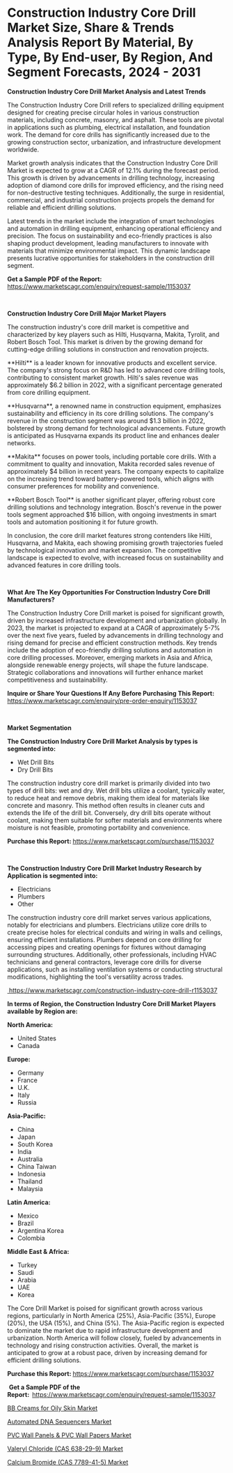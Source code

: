 <p><h1>Construction Industry Core Drill Market Size, Share & Trends Analysis Report By Material, By Type, By End-user, By Region, And Segment Forecasts, 2024 - 2031</h1></p><p><strong>Construction Industry Core Drill Market Analysis and Latest Trends</strong></p>
<p><p>The Construction Industry Core Drill refers to specialized drilling equipment designed for creating precise circular holes in various construction materials, including concrete, masonry, and asphalt. These tools are pivotal in applications such as plumbing, electrical installation, and foundation work. The demand for core drills has significantly increased due to the growing construction sector, urbanization, and infrastructure development worldwide.</p><p>Market growth analysis indicates that the Construction Industry Core Drill Market is expected to grow at a CAGR of 12.1% during the forecast period. This growth is driven by advancements in drilling technology, increasing adoption of diamond core drills for improved efficiency, and the rising need for non-destructive testing techniques. Additionally, the surge in residential, commercial, and industrial construction projects propels the demand for reliable and efficient drilling solutions.</p><p>Latest trends in the market include the integration of smart technologies and automation in drilling equipment, enhancing operational efficiency and precision. The focus on sustainability and eco-friendly practices is also shaping product development, leading manufacturers to innovate with materials that minimize environmental impact. This dynamic landscape presents lucrative opportunities for stakeholders in the construction drill segment.</p></p>
<p><strong>Get a Sample PDF of the Report:&nbsp;</strong> <a href="https://www.marketscagr.com/enquiry/request-sample/1153037">https://www.marketscagr.com/enquiry/request-sample/1153037</a></p>
<p>&nbsp;</p>
<p><strong>Construction Industry Core Drill Major Market Players</strong></p>
<p><p>The construction industry's core drill market is competitive and characterized by key players such as Hilti, Husqvarna, Makita, Tyrolit, and Robert Bosch Tool. This market is driven by the growing demand for cutting-edge drilling solutions in construction and renovation projects.</p><p>**Hilti** is a leader known for innovative products and excellent service. The company's strong focus on R&D has led to advanced core drilling tools, contributing to consistent market growth. Hilti's sales revenue was approximately $6.2 billion in 2022, with a significant percentage generated from core drilling equipment.</p><p>**Husqvarna**, a renowned name in construction equipment, emphasizes sustainability and efficiency in its core drilling solutions. The company's revenue in the construction segment was around $1.3 billion in 2022, bolstered by strong demand for technological advancements. Future growth is anticipated as Husqvarna expands its product line and enhances dealer networks.</p><p>**Makita** focuses on power tools, including portable core drills. With a commitment to quality and innovation, Makita recorded sales revenue of approximately $4 billion in recent years. The company expects to capitalize on the increasing trend toward battery-powered tools, which aligns with consumer preferences for mobility and convenience.</p><p>**Robert Bosch Tool** is another significant player, offering robust core drilling solutions and technology integration. Bosch's revenue in the power tools segment approached $16 billion, with ongoing investments in smart tools and automation positioning it for future growth.</p><p>In conclusion, the core drill market features strong contenders like Hilti, Husqvarna, and Makita, each showing promising growth trajectories fueled by technological innovation and market expansion. The competitive landscape is expected to evolve, with increased focus on sustainability and advanced features in core drilling tools.</p></p>
<p>&nbsp;</p>
<p><strong>What Are The Key Opportunities For Construction Industry Core Drill Manufacturers?</strong></p>
<p><p>The Construction Industry Core Drill market is poised for significant growth, driven by increased infrastructure development and urbanization globally. In 2023, the market is projected to expand at a CAGR of approximately 5-7% over the next five years, fueled by advancements in drilling technology and rising demand for precise and efficient construction methods. Key trends include the adoption of eco-friendly drilling solutions and automation in core drilling processes. Moreover, emerging markets in Asia and Africa, alongside renewable energy projects, will shape the future landscape. Strategic collaborations and innovations will further enhance market competitiveness and sustainability.</p></p>
<p><strong>Inquire or Share Your Questions If Any Before Purchasing This Report:</strong> <a href="https://www.marketscagr.com/enquiry/pre-order-enquiry/1153037">https://www.marketscagr.com/enquiry/pre-order-enquiry/1153037</a></p>
<p>&nbsp;</p>
<p><strong>Market Segmentation</strong></p>
<p><strong>The Construction Industry Core Drill Market Analysis by types is segmented into:</strong></p>
<p><ul><li>Wet Drill Bits</li><li>Dry Drill Bits</li></ul></p>
<p><p>The construction industry core drill market is primarily divided into two types of drill bits: wet and dry. Wet drill bits utilize a coolant, typically water, to reduce heat and remove debris, making them ideal for materials like concrete and masonry. This method often results in cleaner cuts and extends the life of the drill bit. Conversely, dry drill bits operate without coolant, making them suitable for softer materials and environments where moisture is not feasible, promoting portability and convenience.</p></p>
<p><strong>Purchase this Report:&nbsp;</strong><a href="https://www.marketscagr.com/purchase/1153037">https://www.marketscagr.com/purchase/1153037</a></p>
<p>&nbsp;</p>
<p><strong>The Construction Industry Core Drill Market Industry Research by Application is segmented into:</strong></p>
<p><ul><li>Electricians</li><li>Plumbers</li><li>Other</li></ul></p>
<p><p>The construction industry core drill market serves various applications, notably for electricians and plumbers. Electricians utilize core drills to create precise holes for electrical conduits and wiring in walls and ceilings, ensuring efficient installations. Plumbers depend on core drilling for accessing pipes and creating openings for fixtures without damaging surrounding structures. Additionally, other professionals, including HVAC technicians and general contractors, leverage core drills for diverse applications, such as installing ventilation systems or conducting structural modifications, highlighting the tool's versatility across trades.</p></p>
<p><a href="https://www.marketscagr.com/construction-industry-core-drill-r1153037">&nbsp;https://www.marketscagr.com/construction-industry-core-drill-r1153037</a></p>
<p><strong>In terms of Region, the Construction Industry Core Drill Market Players available by Region are:</strong></p>
<p>
    <p> <strong> North America: </strong>
        <ul>
            <li>United States</li>
            <li>Canada</li>
        </ul>
        </p> 
    <p> <strong> Europe: </strong>
        <ul>
            <li>Germany</li>
            <li>France</li>
            <li>U.K.</li>
            <li>Italy</li>
            <li>Russia</li>
        </ul>
        </p> 
    <p> <strong> Asia-Pacific: </strong>
        <ul>
            <li>China</li>
            <li>Japan</li>
            <li>South Korea</li>
            <li>India</li>
            <li>Australia</li>
            <li>China Taiwan</li>
            <li>Indonesia</li>
            <li>Thailand</li>
            <li>Malaysia</li>
        </ul>
        </p> 
    <p> <strong> Latin America: </strong>
        <ul>
            <li>Mexico</li>
            <li>Brazil</li>
            <li>Argentina Korea</li>
            <li>Colombia</li>
        </ul>
        </p> 
    <p> <strong> Middle East & Africa: </strong>
        <ul>
            <li>Turkey</li>
            <li>Saudi</li>
            <li>Arabia</li>
            <li>UAE</li>
            <li>Korea</li>
        </ul>
    </p>
    </p>
<p><p>The Core Drill Market is poised for significant growth across various regions, particularly in North America (25%), Asia-Pacific (35%), Europe (20%), the USA (15%), and China (5%). The Asia-Pacific region is expected to dominate the market due to rapid infrastructure development and urbanization. North America will follow closely, fueled by advancements in technology and rising construction activities. Overall, the market is anticipated to grow at a robust pace, driven by increasing demand for efficient drilling solutions.</p></p>
<p><strong>Purchase this Report: </strong><a href="https://www.marketscagr.com/purchase/1153037">https://www.marketscagr.com/purchase/1153037</a></p>
<p>&nbsp;<strong>Get a Sample PDF of the Report:&nbsp;&nbsp;</strong><a href="https://www.marketscagr.com/enquiry/request-sample/1153037">https://www.marketscagr.com/enquiry/request-sample/1153037</a></p>
<p><strong></strong></p>
<p><p><a href="https://www.linkedin.com/pulse/bb-creams-oily-skin-market-evolution-global-trends-bedee?trackingId=o1ez%2FsuxTomPw9Xt9bQIwA%3D%3D">BB Creams for Oily Skin Market</a></p><p><a href="https://www.linkedin.com/pulse/automated-dna-sequencers-market-size-share-growth-mbbme?trackingId=fIW8l3nkRBWLWzsi5AEzfg%3D%3D">Automated DNA Sequencers Market</a></p><p><a href="https://github.com/provorikovar/Market-Research-Report-List-6/blob/main/pvc-wall-panels-pvc-wall-papers-market.md">PVC Wall Panels & PVC Wall Papers Market</a></p><p><a href="https://issuu.com/reportprime-2/docs/valeryl-chloride-cas-638-29-9-marke_f4d025cf47fc49">Valeryl Chloride (CAS 638-29-9) Market</a></p><p><a href="https://issuu.com/reportprime-2/docs/calcium-bromide-cas-7789-41-5-marke_572c854f96a0d4">Calcium Bromide (CAS 7789-41-5) Market</a></p></p>